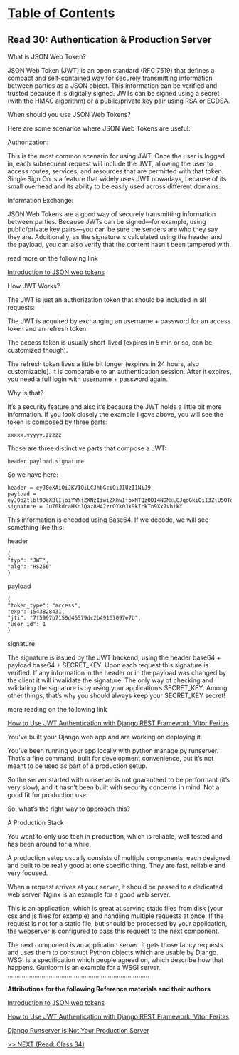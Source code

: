 # [Table of Contents](https://wondwosentsige.github.io/code-401-reading-notes/Home)

## Read 30:  Authentication & Production Server

What is JSON Web Token?

JSON Web Token (JWT) is an open standard (RFC 7519) that defines a compact and self-contained way for securely transmitting information between parties as a JSON object. This information can be verified and trusted because it is digitally signed. JWTs can be signed using a secret (with the HMAC algorithm) or a public/private key pair using RSA or ECDSA.

When should you use JSON Web Tokens?

Here are some scenarios where JSON Web Tokens are useful:

Authorization:

This is the most common scenario for using JWT. Once the user is logged in, each subsequent request will include the JWT, allowing the user to access routes, services, and resources that are permitted with that token. Single Sign On is a feature that widely uses JWT nowadays, because of its small overhead and its ability to be easily used across different domains.

Information Exchange:

JSON Web Tokens are a good way of securely transmitting information between parties. Because JWTs can be signed—for example, using public/private key pairs—you can be sure the senders are who they say they are. Additionally, as the signature is calculated using the header and the payload, you can also verify that the content hasn't been tampered with.

read more on the following link

[Introduction to JSON web tokens](https://jwt.io/introduction/)

How JWT Works?

The JWT is just an authorization token that should be included in all requests:

The JWT is acquired by exchanging an username + password for an access token and an refresh token.

The access token is usually short-lived (expires in 5 min or so, can be customized though).

The refresh token lives a little bit longer (expires in 24 hours, also customizable). It is comparable to an authentication session. After it expires, you need a full login with username + password again.

Why is that?

It’s a security feature and also it’s because the JWT holds a little bit more information. If you look closely the example I gave above, you will see the token is composed by three parts:

    xxxxx.yyyyy.zzzzz

Those are three distinctive parts that compose a JWT:

    header.payload.signature

So we have here:

    header = eyJ0eXAiOiJKV1QiLCJhbGciOiJIUzI1NiJ9
    payload = eyJ0b2tlbl90eXBlIjoiYWNjZXNzIiwiZXhwIjoxNTQzODI4NDMxLCJqdGkiOiI3ZjU5OTdiNzE1MGQ0NjU3OWRjMmI0OTE2NzA5N2U3YiIsInVzZXJfaWQiOjF9
    signature = Ju70kdcaHKn1Qaz8H42zrOYk0Jx9kIckTn9Xx7vhikY

This information is encoded using Base64. If we decode, we will see something like this:

header

    {
    "typ": "JWT",
    "alg": "HS256"
    }

payload

    {
    "token_type": "access",
    "exp": 1543828431,
    "jti": "7f5997b7150d46579dc2b49167097e7b",
    "user_id": 1
    }

signature

The signature is issued by the JWT backend, using the header base64 + payload base64 + SECRET_KEY. Upon each request this signature is verified. If any information in the header or in the payload was changed by the client it will invalidate the signature. The only way of checking and validating the signature is by using your application’s SECRET_KEY. Among other things, that’s why you should always keep your SECRET_KEY secret!

more reading on the following link

[How to Use JWT Authentication with Django REST Framework: Vitor Feritas](https://simpleisbetterthancomplex.com/tutorial/2018/12/19/how-to-use-jwt-authentication-with-django-rest-framework.html)


You’ve built your Django web app and are working on deploying it.

You’ve been running your app locally with python manage.py runserver. That’s a fine command, built for development convenience, but it’s not meant to be used as part of a production setup.

So the server started with runserver is not guaranteed to be performant (it’s very slow), and it hasn’t been built with security concerns in mind. Not a good fit for production use.

So, what’s the right way to approach this?

A Production Stack

You want to only use tech in production, which is reliable, well tested and has been around for a while.

A production setup usually consists of multiple components, each designed and built to be really good at one specific thing. They are fast, reliable and very focused.

When a request arrives at your server, it should be passed to a dedicated web server. Nginx is an example for a good web server.

This is an application, which is great at serving static files from disk (your css and js files for example) and handling multiple requests at once. If the request is not for a static file, but should be processed by your application, the webserver is configured to pass this request to the next component.

The next component is an application server. It gets those fancy requests and uses them to construct Python objects which are usable by Django. WSGI is a specification which people agreed on, which describe how that happens. Gunicorn is an example for a WSGI server.
...............................................................................

__Attributions for the following Reference materials and their authors__

[Introduction to JSON web tokens](https://jwt.io/introduction/)

[How to Use JWT Authentication with Django REST Framework: Vitor Feritas](https://simpleisbetterthancomplex.com/tutorial/2018/12/19/how-to-use-jwt-authentication-with-django-rest-framework.html)

[Django Runserver Is Not Your Production Server](https://build.vsupalov.com/django-runserver-in-production/)


[>> NEXT (Read: Class 34)](https://wondwosentsige.github.io/code-401-reading-note/class-34)